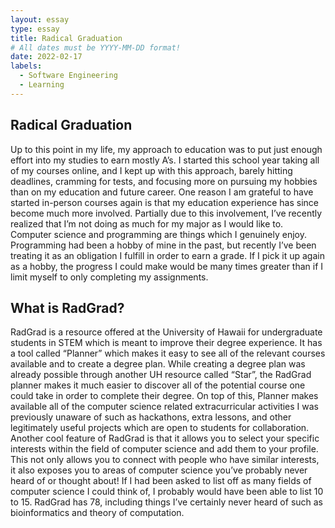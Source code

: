 ```yaml
---
layout: essay
type: essay
title: Radical Graduation
# All dates must be YYYY-MM-DD format!
date: 2022-02-17
labels:
  - Software Engineering
  - Learning
---
```

<h2>Radical Graduation</h2>
Up to this point in my life, my approach to education was to put just enough effort into my studies to earn mostly A’s. 
I started this school year taking all of my courses online, and I kept up with this approach, barely hitting deadlines, 
cramming for tests, and focusing more on pursuing my hobbies than on my education and future career. One reason I am 
grateful to have started in-person courses again is that my education experience has since become much more involved. 
Partially due to this involvement, I’ve recently realized that I’m not doing as much for my major as I would like to. 
Computer science and programming are things which I genuinely enjoy. Programming had been a hobby of mine in the past, 
but recently I’ve been treating it as an obligation I fulfill in order to earn a grade. If I pick it up again as a hobby,
the progress I could make would be many times greater than if I limit myself to only completing my assignments.
<h2>What is RadGrad?</h2>
RadGrad is a resource offered at the University of Hawaii for undergraduate students in STEM which is meant to improve
their degree experience. It has a tool called “Planner” which makes it easy to see all of the relevant courses available
and to create a degree plan. While creating a degree plan was already possible through another UH resource called “Star”,
the RadGrad planner makes it much easier to discover all of the potential course one could take in order to complete their
degree. On top of this, Planner makes available all of the computer science related extracurricular activities I was 
previously unaware of such as hackathons, extra lessons, and other legitimately useful projects which are open to students
for collaboration. Another cool feature of RadGrad is that it allows you to select your specific interests within the 
field of computer science and add them to your profile. This not only allows you to connect with people who have similar
interests, it also exposes you to areas of computer science you’ve probably never heard of or thought about! If I had been
asked to list off as many fields of computer science I could think of, I probably would have been able to list 10 to 15.
RadGrad has 78, including things I’ve certainly never heard of such as bioinformatics and theory of computation.
<br>
<br>
